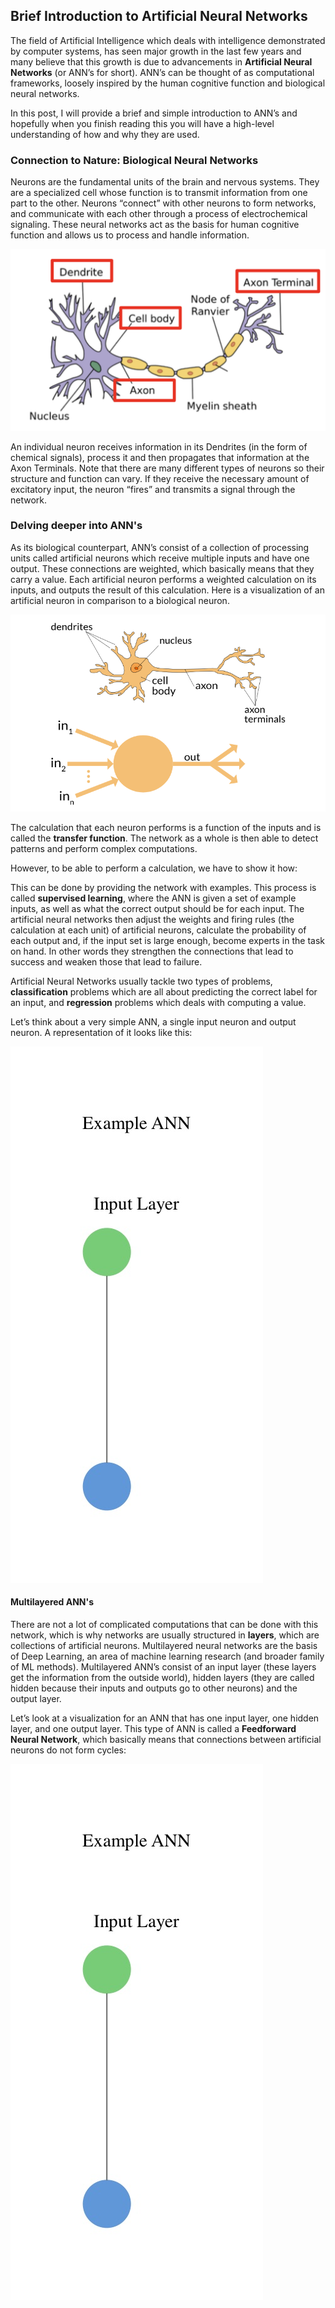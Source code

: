 ## Brief Introduction to Artificial Neural Networks

The field of Artificial Intelligence which deals with intelligence demonstrated by computer systems, has seen major growth in the last few years and many believe that this growth is due to advancements in **Artificial Neural Networks** (or ANN’s for short). ANN’s can be thought of as computational frameworks, loosely inspired by the human cognitive function and biological neural networks. 

In this post, I will provide a brief and simple introduction to ANN’s and hopefully when you finish reading this you will have a high-level understanding of how and why they are used.

### Connection to Nature: Biological Neural Networks

Neurons are the fundamental units of the brain and nervous systems. They are a specialized cell whose function is to transmit information from one part to the other. Neurons “connect” with other neurons to form networks, and communicate with each other through a process of electrochemical signaling. These neural networks act as the basis for human cognitive function and allows us to process and handle information.

![Neuron Structure](neuron.png)

An individual neuron receives information in its Dendrites (in the form of chemical signals), process it and then propagates that information at the Axon Terminals. Note that there are many different types of neurons so their structure and function can vary. If they receive the necessary amount of excitatory input, the neuron “fires” and transmits a signal through the network. 

### Delving deeper into ANN's

As its biological counterpart, ANN’s consist of a collection of processing units called artificial neurons which receive multiple inputs and have one output. These connections are weighted, which basically means that they carry a value. Each artificial neuron performs a weighted calculation on its inputs, and outputs the result of this calculation. Here is a visualization of an artificial neuron in comparison to a biological neuron.

![Artificial Neuron](artificialneuron.png)

The calculation that each neuron performs is a function of the inputs and is called the **transfer function**. The network as a whole is then able to detect patterns and perform complex computations. 

However, to be able to perform a calculation, we have to show it how: 

This can be done by providing the network with examples. This process is called **supervised learning**, where the ANN is given a set of example inputs, as well as what the correct output should be for each input. The artificial neural networks then adjust the weights and firing rules (the calculation at each unit) of artificial neurons, calculate the probability of each output and, if the input set is large enough, become experts in the task on hand. In other words they strengthen the connections that lead to success and weaken those that lead to failure. 

Artificial Neural Networks usually tackle two types of problems, **classification** problems which are all about predicting the correct label for an input, and **regression** problems which deals with computing a value.

Let’s think about a very simple ANN, a single input neuron and output neuron. A representation of it looks like this:

![Single ANN](singleANN.jpg)

#### Multilayered ANN's

There are not a lot of complicated computations that can be done with this network, which is why networks are usually structured in **layers**, which are collections of artificial neurons. Multilayered neural networks are the basis of Deep Learning, an area of machine learning research (and broader family of ML methods). Multilayered ANN’s consist of an input layer (these layers get the information from the outside world), hidden layers (they are called hidden because their inputs and outputs go to other neurons)  and the output layer. 

Let’s look at a visualization for an ANN that has one input layer, one hidden layer, and one output layer. This type of ANN is called a **Feedforward Neural Network**, which basically means that connections between artificial neurons do not form cycles:


![FeedForward ANN](singleANN.jpg)







